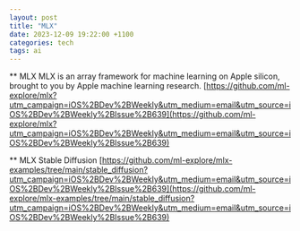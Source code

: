 ```yaml
---
layout: post
title: "MLX"
date: 2023-12-09 19:22:00 +1100
categories: tech
tags: ai
---
```


** MLX
MLX is an array framework for machine learning on Apple silicon, brought to you by Apple machine learning research.
[https://github.com/ml-explore/mlx?utm_campaign=iOS%2BDev%2BWeekly&utm_medium=email&utm_source=iOS%2BDev%2BWeekly%2BIssue%2B639](https://github.com/ml-explore/mlx?utm_campaign=iOS%2BDev%2BWeekly&utm_medium=email&utm_source=iOS%2BDev%2BWeekly%2BIssue%2B639)

** MLX Stable Diffusion
[https://github.com/ml-explore/mlx-examples/tree/main/stable_diffusion?utm_campaign=iOS%2BDev%2BWeekly&utm_medium=email&utm_source=iOS%2BDev%2BWeekly%2BIssue%2B639](https://github.com/ml-explore/mlx-examples/tree/main/stable_diffusion?utm_campaign=iOS%2BDev%2BWeekly&utm_medium=email&utm_source=iOS%2BDev%2BWeekly%2BIssue%2B639)